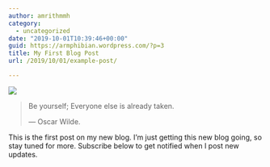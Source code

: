 ```yaml
---
author: amrithmmh
category:
  - uncategorized
date: "2019-10-01T10:39:46+00:00"
guid: https://armphibian.wordpress.com/?p=3
title: My First Blog Post
url: /2019/10/01/example-post/

---
```

![](https://a8cvm2.files.wordpress.com/2019/06/calm.jpg)

> Be yourself; Everyone else is already taken.
>
> — Oscar Wilde.

This is the first post on my new blog. I’m just getting this new blog going, so stay tuned for more. Subscribe below to get notified when I post new updates.
